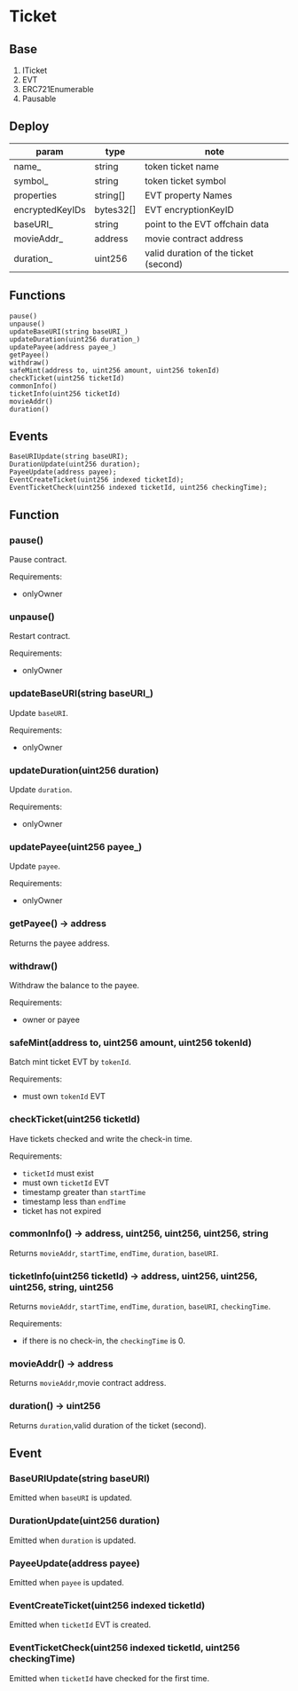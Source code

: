 # Ticket

## Base

1. ITicket
2. EVT
3. ERC721Enumerable
4. Pausable

## Deploy

| param            | type      | note                                  |
| ---------------- | --------- | ------------------------------------- |
| name\_           | string    | token ticket name                     |
| symbol\_         | string    | token ticket symbol                   |
| properties       | string[]  | EVT property Names                    |
| encryptedKeyIDs  | bytes32[] | EVT encryptionKeyID                   |
| baseURI\_        | string    | point to the EVT offchain data        |
| movieAddr\_      | address   | movie contract address                |
| duration\_ | uint256   | valid duration of the ticket (second) |

## Functions

```
pause()
unpause()
updateBaseURI(string baseURI_)
updateDuration(uint256 duration_)
updatePayee(address payee_)
getPayee()
withdraw()
safeMint(address to, uint256 amount, uint256 tokenId)
checkTicket(uint256 ticketId)
commonInfo()
ticketInfo(uint256 ticketId)
movieAddr()
duration()
```

## Events

```
BaseURIUpdate(string baseURI);
DurationUpdate(uint256 duration);
PayeeUpdate(address payee);
EventCreateTicket(uint256 indexed ticketId);
EventTicketCheck(uint256 indexed ticketId, uint256 checkingTime);
```

## Function

### pause()

Pause contract.

Requirements:

- onlyOwner

### unpause()

Restart contract.

Requirements:

- onlyOwner

### updateBaseURI(string baseURI\_)

Update `baseURI`.

Requirements:

- onlyOwner

### updateDuration(uint256 duration)

Update `duration`.

Requirements:

- onlyOwner

### updatePayee(uint256 payee\_)

Update `payee`.

Requirements:

- onlyOwner

### getPayee() -> address

Returns the payee address.

### withdraw()

Withdraw the balance to the payee.

Requirements:

- owner or payee

### safeMint(address to, uint256 amount, uint256 tokenId)

Batch mint ticket EVT by `tokenId`.

Requirements:

- must own `tokenId` EVT

### checkTicket(uint256 ticketId)

Have tickets checked and write the check-in time.

Requirements:

- `ticketId` must exist
- must own `ticketId` EVT
- timestamp greater than `startTime`
- timestamp less than `endTime`
- ticket has not expired

### commonInfo() -> address, uint256, uint256, uint256, string

Returns `movieAddr`, `startTime`, `endTime`, `duration`, `baseURI`.

### ticketInfo(uint256 ticketId) -> address, uint256, uint256, uint256, string, uint256

Returns `movieAddr`, `startTime`, `endTime`, `duration`, `baseURI`, `checkingTime`.

Requirements:

- if there is no check-in, the `checkingTime` is 0.

### movieAddr() -> address

Returns `movieAddr`,movie contract address.

### duration() -> uint256

Returns `duration`,valid duration of the ticket (second).

## Event

### BaseURIUpdate(string baseURI)

Emitted when `baseURI` is updated.

### DurationUpdate(uint256 duration)

Emitted when `duration` is updated.

### PayeeUpdate(address payee)

Emitted when `payee` is updated.

### EventCreateTicket(uint256 indexed ticketId)

Emitted when `ticketId` EVT is created.

### EventTicketCheck(uint256 indexed ticketId, uint256 checkingTime)

Emitted when `ticketId` have checked for the first time.
